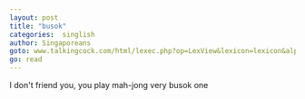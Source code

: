 ```yaml
---
layout: post
title: "busok"
categories:  singlish 
author: Singaporeans
goto: www.talkingcock.com/html/lexec.php?op=LexView&lexicon=lexicon&alpha=B&page=1
go: read
---
```


I don't friend you, you play mah-jong very busok one
